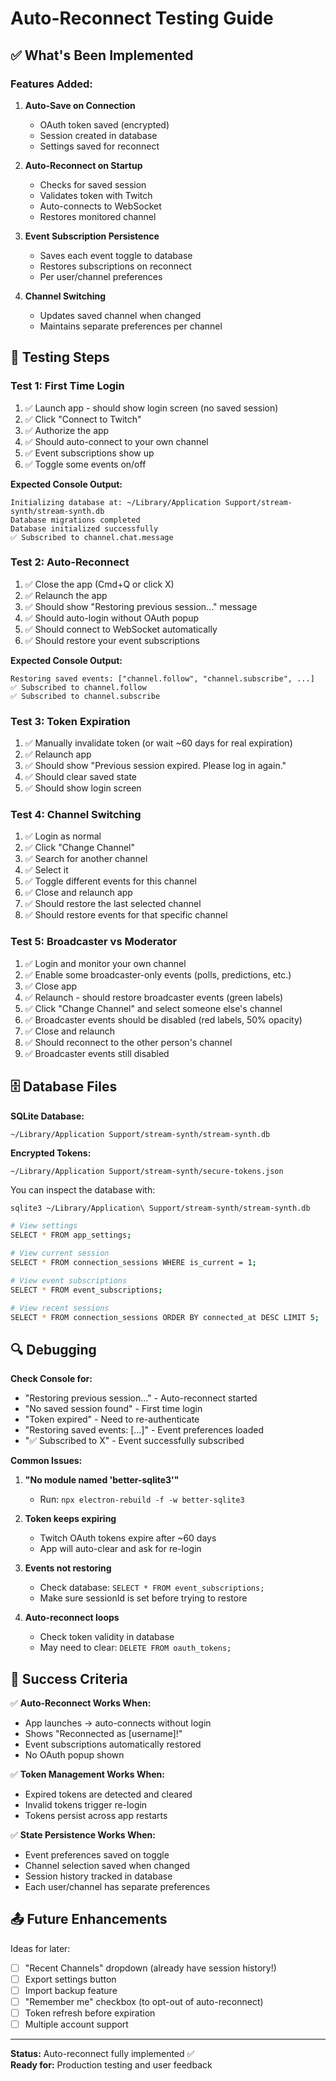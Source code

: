 # Auto-Reconnect Testing Guide

## ✅ What's Been Implemented

### Features Added:

1. **Auto-Save on Connection**
   - OAuth token saved (encrypted)
   - Session created in database
   - Settings saved for reconnect

2. **Auto-Reconnect on Startup**
   - Checks for saved session
   - Validates token with Twitch
   - Auto-connects to WebSocket
   - Restores monitored channel

3. **Event Subscription Persistence**
   - Saves each event toggle to database
   - Restores subscriptions on reconnect
   - Per user/channel preferences

4. **Channel Switching**
   - Updates saved channel when changed
   - Maintains separate preferences per channel

## 🧪 Testing Steps

### Test 1: First Time Login
1. ✅ Launch app - should show login screen (no saved session)
2. ✅ Click "Connect to Twitch"
3. ✅ Authorize the app
4. ✅ Should auto-connect to your own channel
5. ✅ Event subscriptions show up
6. ✅ Toggle some events on/off

**Expected Console Output:**
```
Initializing database at: ~/Library/Application Support/stream-synth/stream-synth.db
Database migrations completed
Database initialized successfully
✅ Subscribed to channel.chat.message
```

### Test 2: Auto-Reconnect
1. ✅ Close the app (Cmd+Q or click X)
2. ✅ Relaunch the app
3. ✅ Should show "Restoring previous session..." message
4. ✅ Should auto-login without OAuth popup
5. ✅ Should connect to WebSocket automatically
6. ✅ Should restore your event subscriptions

**Expected Console Output:**
```
Restoring saved events: ["channel.follow", "channel.subscribe", ...]
✅ Subscribed to channel.follow
✅ Subscribed to channel.subscribe
```

### Test 3: Token Expiration
1. ✅ Manually invalidate token (or wait ~60 days for real expiration)
2. ✅ Relaunch app
3. ✅ Should show "Previous session expired. Please log in again."
4. ✅ Should clear saved state
5. ✅ Should show login screen

### Test 4: Channel Switching
1. ✅ Login as normal
2. ✅ Click "Change Channel"
3. ✅ Search for another channel
4. ✅ Select it
5. ✅ Toggle different events for this channel
6. ✅ Close and relaunch app
7. ✅ Should restore the last selected channel
8. ✅ Should restore events for that specific channel

### Test 5: Broadcaster vs Moderator
1. ✅ Login and monitor your own channel
2. ✅ Enable some broadcaster-only events (polls, predictions, etc.)
3. ✅ Close app
4. ✅ Relaunch - should restore broadcaster events (green labels)
5. ✅ Click "Change Channel" and select someone else's channel
6. ✅ Broadcaster events should be disabled (red labels, 50% opacity)
7. ✅ Close and relaunch
8. ✅ Should reconnect to the other person's channel
9. ✅ Broadcaster events still disabled

## 🗄️ Database Files

**SQLite Database:**
```
~/Library/Application Support/stream-synth/stream-synth.db
```

**Encrypted Tokens:**
```
~/Library/Application Support/stream-synth/secure-tokens.json
```

You can inspect the database with:
```bash
sqlite3 ~/Library/Application\ Support/stream-synth/stream-synth.db

# View settings
SELECT * FROM app_settings;

# View current session
SELECT * FROM connection_sessions WHERE is_current = 1;

# View event subscriptions
SELECT * FROM event_subscriptions;

# View recent sessions
SELECT * FROM connection_sessions ORDER BY connected_at DESC LIMIT 5;
```

## 🔍 Debugging

**Check Console for:**
- "Restoring previous session..." - Auto-reconnect started
- "No saved session found" - First time login
- "Token expired" - Need to re-authenticate
- "Restoring saved events: [...]" - Event preferences loaded
- "✅ Subscribed to X" - Event successfully subscribed

**Common Issues:**

1. **"No module named 'better-sqlite3'"**
   - Run: `npx electron-rebuild -f -w better-sqlite3`

2. **Token keeps expiring**
   - Twitch OAuth tokens expire after ~60 days
   - App will auto-clear and ask for re-login

3. **Events not restoring**
   - Check database: `SELECT * FROM event_subscriptions;`
   - Make sure sessionId is set before trying to restore

4. **Auto-reconnect loops**
   - Check token validity in database
   - May need to clear: `DELETE FROM oauth_tokens;`

## 🎯 Success Criteria

✅ **Auto-Reconnect Works When:**
- App launches → auto-connects without login
- Shows "Reconnected as [username]!"
- Event subscriptions automatically restored
- No OAuth popup shown

✅ **Token Management Works When:**
- Expired tokens are detected and cleared
- Invalid tokens trigger re-login
- Tokens persist across app restarts

✅ **State Persistence Works When:**
- Event preferences saved on toggle
- Channel selection saved when changed
- Session history tracked in database
- Each user/channel has separate preferences

## 📤 Future Enhancements

Ideas for later:
- [ ] "Recent Channels" dropdown (already have session history!)
- [ ] Export settings button
- [ ] Import backup feature
- [ ] "Remember me" checkbox (to opt-out of auto-reconnect)
- [ ] Token refresh before expiration
- [ ] Multiple account support

---

**Status:** Auto-reconnect fully implemented ✅  
**Ready for:** Production testing and user feedback
